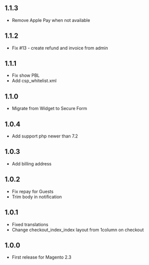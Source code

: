 ## 1.1.3
 * Remove Apple Pay when not available

## 1.1.2
 * Fix #13 - create refund and invoice from admin

## 1.1.1
 * Fix show PBL
 * Add csp_whitelist.xml

## 1.1.0
 *  Migrate from Widget to Secure Form

## 1.0.4
 *  Add support php newer than 7.2

## 1.0.3
 *  Add billing address

## 1.0.2
 * Fix repay for Guests
 * Trim body in notification

## 1.0.1
 * Fixed translations
 * Change checkout_index_index layout from 1column on checkout

## 1.0.0
 * First release for Magento 2.3
